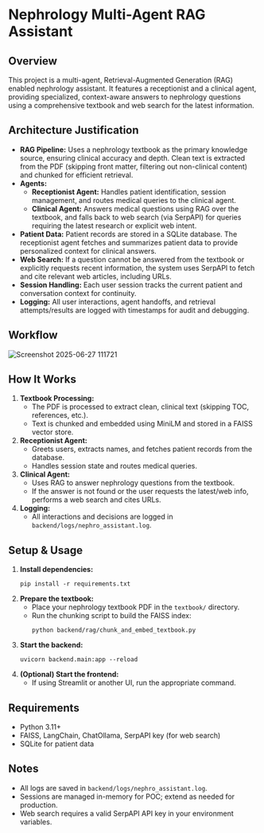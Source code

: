 # Nephrology Multi-Agent RAG Assistant

## Overview
This project is a multi-agent, Retrieval-Augmented Generation (RAG) enabled nephrology assistant. It features a receptionist and a clinical agent, providing specialized, context-aware answers to nephrology questions using a comprehensive textbook and web search for the latest information.

## Architecture Justification
- **RAG Pipeline:** Uses a nephrology textbook as the primary knowledge source, ensuring clinical accuracy and depth. Clean text is extracted from the PDF (skipping front matter, filtering out non-clinical content) and chunked for efficient retrieval.
- **Agents:**
  - **Receptionist Agent:** Handles patient identification, session management, and routes medical queries to the clinical agent.
  - **Clinical Agent:** Answers medical questions using RAG over the textbook, and falls back to web search (via SerpAPI) for queries requiring the latest research or explicit web intent.
- **Patient Data:** Patient records are stored in a SQLite database. The receptionist agent fetches and summarizes patient data to provide personalized context for clinical answers.
- **Web Search:** If a question cannot be answered from the textbook or explicitly requests recent information, the system uses SerpAPI to fetch and cite relevant web articles, including URLs.
- **Session Handling:** Each user session tracks the current patient and conversation context for continuity.
- **Logging:** All user interactions, agent handoffs, and retrieval attempts/results are logged with timestamps for audit and debugging.

## Workflow
![Screenshot 2025-06-27 111721](https://github.com/user-attachments/assets/a7eebb28-b599-40ae-8256-1a2ec64d5fe9)

## How It Works
1. **Textbook Processing:**
   - The PDF is processed to extract clean, clinical text (skipping TOC, references, etc.).
   - Text is chunked and embedded using MiniLM and stored in a FAISS vector store.
2. **Receptionist Agent:**
   - Greets users, extracts names, and fetches patient records from the database.
   - Handles session state and routes medical queries.
3. **Clinical Agent:**
   - Uses RAG to answer nephrology questions from the textbook.
   - If the answer is not found or the user requests the latest/web info, performs a web search and cites URLs.
4. **Logging:**
   - All interactions and decisions are logged in `backend/logs/nephro_assistant.log`.

## Setup & Usage
1. **Install dependencies:**
   ```
   pip install -r requirements.txt
   ```
2. **Prepare the textbook:**
   - Place your nephrology textbook PDF in the `textbook/` directory.
   - Run the chunking script to build the FAISS index:
     ```
     python backend/rag/chunk_and_embed_textbook.py
     ```
3. **Start the backend:**
   ```
   uvicorn backend.main:app --reload
   ```
4. **(Optional) Start the frontend:**
   - If using Streamlit or another UI, run the appropriate command.

## Requirements
- Python 3.11+
- FAISS, LangChain, ChatOllama, SerpAPI key (for web search)
- SQLite for patient data

## Notes
- All logs are saved in `backend/logs/nephro_assistant.log`.
- Sessions are managed in-memory for POC; extend as needed for production.
- Web search requires a valid SerpAPI API key in your environment variables. 
